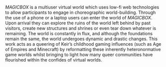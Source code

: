 *_MAGICBOX_* is a multiuser virtual world which uses low-fi web technologies to allow participants to engage in choreographic world-building. Through the use of a phone or a laptop users can enter the world of *_MAGICBOX_*. Upon arrival they can explore the ruins of the world left behind by past visitors, create new structures and shrines or even tear down whatever is remaining. The world is constantly in flux, and although the foundations remain the same, the world undergoes dynamic and drastic changes. This work acts as a queering of Keir’s childhood gaming influences (such as Age of Empires and Minecraft) by reformatting these inherently heteronormative game worlds whilst bringing to light how many queer communities have flourished within the confides of virtual worlds.